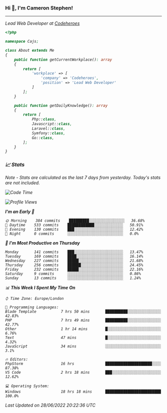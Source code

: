 ### Hi 👋, I'm Cameron Stephen!
<hr>
<p><em>Lead Web Developer at <a href="https://codeheroes.co.uk">Codeheroes</a></p>


```php
<?php

namespace Cajs;

class About extends Me
{
    public function getCurrentWorkplace(): array
    {
        return [
            'workplace' => [
                'company' => 'Codeheroes',
                'position' => 'Lead Web Developer'
            ]
        ];
    }

    public function getDailyKnowledge(): array
    {
        return [
            Php::class,
            Javascript::class,
            Laravel::class,
            Symfony::class,
            Go::class,
        ];
    }
}
```

### 📈 Stats
<p><em>Note - Stats are calculated as the last 7 days from yesterday. Today's stats are not included.</em></p>


<!--START_SECTION:waka-->
![Code Time](http://img.shields.io/badge/Code%20Time-2%2C972%20hrs%2042%20mins-blue)

![Profile Views](http://img.shields.io/badge/Profile%20Views-0-blue)

**I'm an Early 🐤** 

```text
🌞 Morning    384 commits    █████████░░░░░░░░░░░░░░░░   36.68% 
🌆 Daytime    533 commits    ████████████░░░░░░░░░░░░░   50.91% 
🌃 Evening    130 commits    ███░░░░░░░░░░░░░░░░░░░░░░   12.42% 
🌙 Night      0 commits      ░░░░░░░░░░░░░░░░░░░░░░░░░   0.0%

```
📅 **I'm Most Productive on Thursday** 

```text
Monday       141 commits    ███░░░░░░░░░░░░░░░░░░░░░░   13.47% 
Tuesday      169 commits    ████░░░░░░░░░░░░░░░░░░░░░   16.14% 
Wednesday    227 commits    █████░░░░░░░░░░░░░░░░░░░░   21.68% 
Thursday     256 commits    ██████░░░░░░░░░░░░░░░░░░░   24.45% 
Friday       232 commits    █████░░░░░░░░░░░░░░░░░░░░   22.16% 
Saturday     9 commits      ░░░░░░░░░░░░░░░░░░░░░░░░░   0.86% 
Sunday       13 commits     ░░░░░░░░░░░░░░░░░░░░░░░░░   1.24%

```


📊 **This Week I Spent My Time On** 

```text
⌚︎ Time Zone: Europe/London

💬 Programming Languages: 
Blade Template           7 hrs 50 mins       ██████████░░░░░░░░░░░░░░░   42.83% 
PHP                      7 hrs 49 mins       ██████████░░░░░░░░░░░░░░░   42.77% 
Other                    1 hr 14 mins        █░░░░░░░░░░░░░░░░░░░░░░░░   6.76% 
Text                     47 mins             █░░░░░░░░░░░░░░░░░░░░░░░░   4.32% 
JavaScript               34 mins             ░░░░░░░░░░░░░░░░░░░░░░░░░   3.1%

🔥 Editors: 
PhpStorm                 16 hrs              █████████████████████░░░░   87.38% 
VS Code                  2 hrs 18 mins       ███░░░░░░░░░░░░░░░░░░░░░░   12.62%

💻 Operating System: 
Windows                  18 hrs 18 mins      █████████████████████████   100.0%

```


 Last Updated on 28/06/2022 20:22:36 UTC
<!--END_SECTION:waka-->
